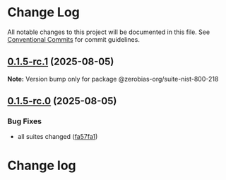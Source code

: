 # Change Log

All notable changes to this project will be documented in this file.
See [Conventional Commits](https://conventionalcommits.org) for commit guidelines.

## [0.1.5-rc.1](https://github.com/zerobias-org/suite/compare/@zerobias-org/suite-nist-800-218@0.1.5-rc.0...@zerobias-org/suite-nist-800-218@0.1.5-rc.1) (2025-08-05)

**Note:** Version bump only for package @zerobias-org/suite-nist-800-218





## [0.1.5-rc.0](https://github.com/zerobias-org/suite/compare/@zerobias-org/suite-nist-800-218@0.1.4...@zerobias-org/suite-nist-800-218@0.1.5-rc.0) (2025-08-05)


### Bug Fixes

* all suites changed ([fa57fa1](https://github.com/zerobias-org/suite/commit/fa57fa1af7628003297df46b2d7740fe95bd2666))





# Change log

